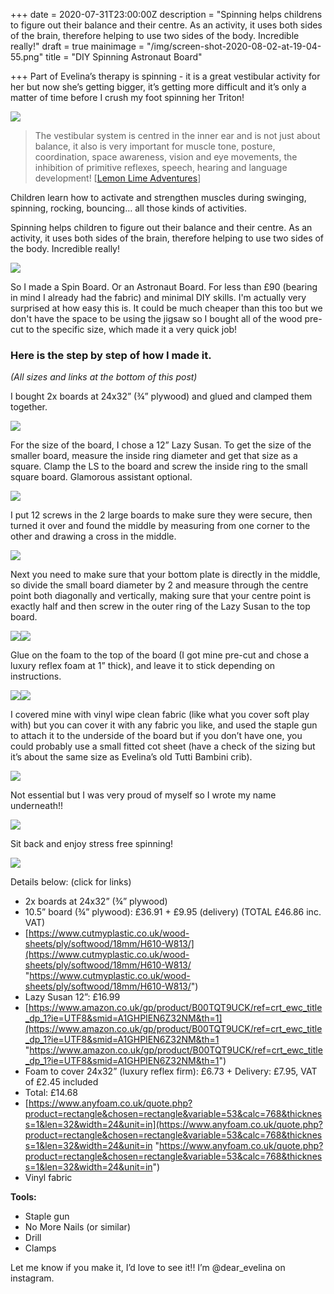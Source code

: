 +++
date = 2020-07-31T23:00:00Z
description = "Spinning helps childrens to figure out their balance and their centre. As an activity, it uses both sides of the brain, therefore helping to use two sides of the body. Incredible really!"
draft = true
mainimage = "/img/screen-shot-2020-08-02-at-19-04-55.png"
title = "DIY Spinning Astronaut Board"

+++
Part of Evelina’s therapy is spinning - it is a great vestibular activity for her but now she’s getting bigger, it’s getting more difficult and it’s only a matter of time before I crush my foot spinning her Triton!

![](/img/screen-shot-2020-08-02-at-19-08-11.png)

> The vestibular system is centred in the inner ear and is not just about balance, it also is very important for muscle tone, posture, coordination, space awareness, vision and eye movements, the inhibition of primitive reflexes, speech, hearing and language development! \[[Lemon Lime Adventures](https://lemonlimeadventures.com/promote-healthy-vestibular-processing-in-infants/)\]

Children learn how to activate and strengthen muscles during swinging, spinning, rocking, bouncing… all those kinds of activities.

Spinning helps children to figure out their balance and their centre. As an activity, it uses both sides of the brain, therefore helping to use two sides of the body. Incredible really!

![](/img/74fb1a06-1bd1-415c-8e1a-b60140b6b825.JPG)

So I made a Spin Board. Or an Astronaut Board. For less than £90 (bearing in mind I already had the fabric) and minimal DIY skills. I'm actually very surprised at how easy this is. It could be much cheaper than this too but we don't have the space to be using the jigsaw so I bought all of the wood pre-cut to the specific size, which made it a very quick job!

### Here is the step by step of how I made it.

_(All sizes and links at the bottom of this post)_

I bought 2x boards at 24x32” (¾” plywood) and glued and clamped them together.

![](/img/screen-shot-2020-08-02-at-19-18-29.png)

For the size of the board, I chose a 12” Lazy Susan. To get the size of the smaller board, measure the inside ring diameter and get that size as a square. Clamp the LS to the board and screw the inside ring to the small square board. Glamorous assistant optional.

![](/img/img_4556.JPG)

I put 12 screws in the 2 large boards to make sure they were secure, then turned it over and found the middle by measuring from one corner to the other and drawing a cross in the middle.

![](/img/img_4510.JPG)

Next you need to make sure that your bottom plate is directly in the middle, so divide the small board diameter by 2 and measure through the centre point both diagonally and vertically, making sure that your centre point is exactly half and then screw in the outer ring of the Lazy Susan to the top board.

![](/img/img_8871.JPG)![](/img/img_5705.JPG)

Glue on the foam to the top of the board (I got mine pre-cut and chose a luxury reflex foam at 1” thick), and leave it to stick depending on instructions.

![](/img/screen-shot-2020-08-02-at-18-58-45.png)![](/img/screen-shot-2020-08-02-at-18-58-57.png)

I covered mine with vinyl wipe clean fabric (like what you cover soft play with) but you can cover it with any fabric you like, and used the staple gun to attach it to the underside of the board but if you don’t have one, you could probably use a small fitted cot sheet (have a check of the sizing but it’s about the same size as Evelina’s old Tutti Bambini crib).

![](/img/screen-shot-2020-08-02-at-18-59-10.png)

Not essential but I was very proud of myself so I wrote my name underneath!!

![](/img/img_6819.JPG)

Sit back and enjoy stress free spinning! 

![](/img/screen-shot-2020-08-02-at-19-04-55.png)

Details below: (click for links)

* 2x boards at 24x32” (¾” plywood)
* 10.5” board (¾” plywood): £36.91 + £9.95 (delivery) (TOTAL £46.86 inc. VAT)
* [https://www.cutmyplastic.co.uk/wood-sheets/ply/softwood/18mm/H610-W813/](https://www.cutmyplastic.co.uk/wood-sheets/ply/softwood/18mm/H610-W813/ "https://www.cutmyplastic.co.uk/wood-sheets/ply/softwood/18mm/H610-W813/")
* Lazy Susan 12”: £16.99
* [https://www.amazon.co.uk/gp/product/B00TQT9UCK/ref=crt_ewc_title_dp_1?ie=UTF8&smid=A1GHPIEN6Z32NM&th=1](https://www.amazon.co.uk/gp/product/B00TQT9UCK/ref=crt_ewc_title_dp_1?ie=UTF8&smid=A1GHPIEN6Z32NM&th=1 "https://www.amazon.co.uk/gp/product/B00TQT9UCK/ref=crt_ewc_title_dp_1?ie=UTF8&smid=A1GHPIEN6Z32NM&th=1")
* Foam to cover 24x32” (luxury reflex firm): £6.73 + Delivery: £7.95, VAT of £2.45 included
* Total: £14.68
* [https://www.anyfoam.co.uk/quote.php?product=rectangle&chosen=rectangle&variable=53&calc=768&thickness=1&len=32&width=24&unit=in](https://www.anyfoam.co.uk/quote.php?product=rectangle&chosen=rectangle&variable=53&calc=768&thickness=1&len=32&width=24&unit=in "https://www.anyfoam.co.uk/quote.php?product=rectangle&chosen=rectangle&variable=53&calc=768&thickness=1&len=32&width=24&unit=in")
* Vinyl fabric

**Tools:**

* Staple gun
* No More Nails (or similar)
* Drill
* Clamps

Let me know if you make it, I’d love to see it!! I’m @dear_evelina on instagram.